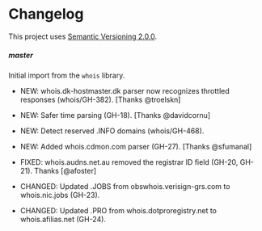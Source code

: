 # Changelog

This project uses [Semantic Versioning 2.0.0](http://semver.org/).


##### master

Initial import from the `whois` library.

- NEW: whois.dk-hostmaster.dk parser now recognizes throttled responses (whois/GH-382). [Thanks @troelskn]

- NEW: Safer time parsing (GH-18). [Thanks @davidcornu]

- NEW: Detect reserved .INFO domains (whois/GH-468).

- NEW: Added whois.cdmon.com parser (GH-27). [Thanks @sfumanal]

- FIXED: whois.audns.net.au removed the registrar ID field (GH-20, GH-21). Thanks [@afoster]

- CHANGED: Updated .JOBS from obswhois.verisign-grs.com to whois.nic.jobs (GH-23).

- CHANGED: Updated .PRO from whois.dotproregistry.net to whois.afilias.net (GH-24).
